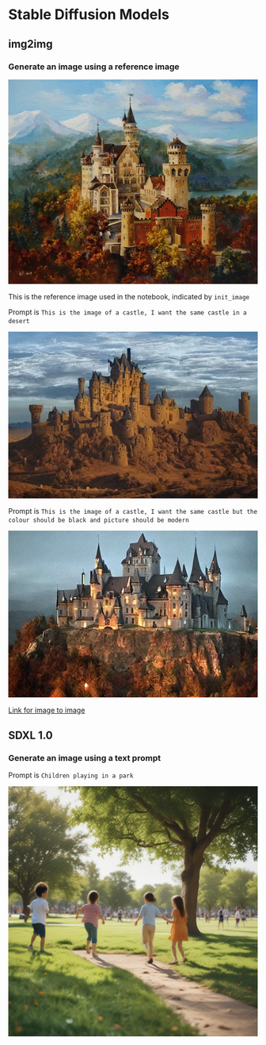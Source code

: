 # Stable Diffusion Models

## img2img 
### Generate an image using a reference image
![The reference Image](https://github.com/anvichip/stable-diffusion-models/blob/main/img2img/4a03b886e588620dccd4bc87dc126223.jpg)

This is the reference image used in the notebook, indicated by ```init_image```


Prompt is ```This is the image of a castle, I want the same castle in a desert```

![Generated](https://github.com/anvichip/stable-diffusion-models/blob/main/img2img/generated.png)

Prompt is ```This is the image of a castle, I want the same castle but the colour should be black and picture should be modern```

![Generated - 1](https://github.com/anvichip/stable-diffusion-models/blob/main/img2img/generated-1.png)

[Link for image to image](https://runwayml.com/ai-tools/image-to-image/)

## SDXL 1.0 
### Generate an image using a text prompt

Prompt is ```Children playing in a park```

![The reference Image](https://github.com/anvichip/stable-diffusion-models/blob/main/SDXL-images/sdxl-gen1.png)


